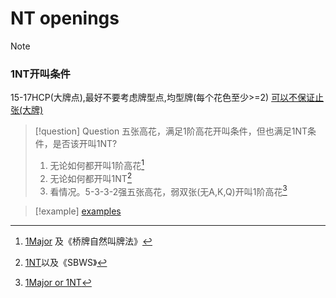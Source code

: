 # NT openings

> [!NOTE]
> ### 1NT开叫条件
> 15-17HCP(大牌点),最好不要考虑牌型点,均型牌(每个花色至少>=2)
> [可以不保证止张(大牌)](files/books/Standard-Bidding-with-SAYC-_Downey_-NedPomer_-Ellen_-_-_-Caitlyn_-_Z-Library_.pdf#page=11&selection=8,0,19,86)
> 


> [!question] Question
> 五张高花，满足1阶高花开叫条件，但也满足1NT条件，是否该开叫1NT?
> 1. 无论如何都开叫1阶高花[^1]
> 2. 无论如何都开叫1NT[^2]
> 3. 看情况。5-3-3-2强五张高花，弱双张(无A,K,Q)开叫1阶高花[^3]

> [!example]
> [examples](files/books/Standard-Bidding-with-SAYC-_Downey_-NedPomer_-Ellen_-_-_-Caitlyn_-_Z-Library_.pdf#page=12&selection=25,0,25,27)
> 

[^1]:[1Major](files/books/Standard-Bidding-with-SAYC-_Downey_-NedPomer_-Ellen_-_-_-Caitlyn_-_Z-Library_.pdf#page=11&selection=23,0,34,55) 及《桥牌自然叫牌法》
[^2]:[1NT](files/books/Standard-Bidding-with-SAYC-_Downey_-NedPomer_-Ellen_-_-_-Caitlyn_-_Z-Library_.pdf#page=11&selection=35,0,55,75)以及《SBWS》
[^3]: [1Major or 1NT](files/books/Standard-Bidding-with-SAYC-_Downey_-NedPomer_-Ellen_-_-_-Caitlyn_-_Z-Library_.pdf#page=11&selection=60,50,65,34)